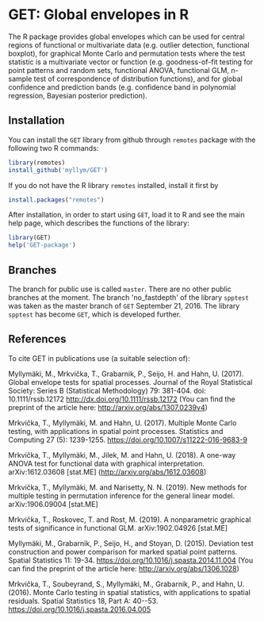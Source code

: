 # GET: Global envelopes in R

The R package provides global envelopes which can be used for central regions of functional or multivariate data (e.g. outlier detection, functional boxplot), for graphical Monte Carlo and permutation tests where the test statistic is a multivariate vector or function (e.g. goodness-of-fit testing for point patterns and random sets, functional ANOVA, functional GLM, n-sample test of correspondence of distribution functions), and for global confidence and prediction bands (e.g. confidence band in polynomial regression, Bayesian posterior prediction).

## Installation

You can install the `GET` library from github through `remotes` package with the following two R commands:

```R
library(remotes)
install_github('myllym/GET')
```
If you do not have the R library `remotes` installed, install it first by

```R
install.packages("remotes")
```

After installation, in order to start using `GET`, load it to R and see
the main help page, which describes the functions of the library:
```R
library(GET)
help('GET-package')
```

## Branches

The branch for public use is called `master`. There are no other public branches at the moment.
The branch 'no_fastdepth' of the library `spptest` was taken as the master branch of `GET` September 21, 2016.
The library `spptest` has become `GET`, which is developed further.

## References

To cite GET in publications use (a suitable selection of):

Myllymäki, M., Mrkvička, T., Grabarnik, P., Seijo, H. and Hahn, U. (2017).
Global envelope tests for spatial processes. Journal of the Royal Statistical Society:
Series B (Statistical Methodology) 79: 381-404. doi: 10.1111/rssb.12172 http://dx.doi.org/10.1111/rssb.12172
(You can find the preprint of the article here: http://arxiv.org/abs/1307.0239v4)

Mrkvička, T., Myllymäki, M. and Hahn, U. (2017).
Multiple Monte Carlo testing, with applications in spatial point processes.
Statistics and Computing 27 (5): 1239-1255. https://doi.org/10.1007/s11222-016-9683-9

Mrkvička, T., Myllymäki, M., Jilek, M. and Hahn, U. (2018).
A one-way ANOVA test for functional data with graphical interpretation.
arXiv:1612.03608 [stat.ME] (http://arxiv.org/abs/1612.03608)

Mrkvička, T., Myllymäki, M. and Narisetty, N. N. (2019).
New methods for multiple testing in permutation inference for the general linear model. arXiv:1906.09004 [stat.ME]

Mrkvička, T., Roskovec, T. and Rost, M. (2019).
A nonparametric graphical tests of significance in functional GLM. arXiv:1902.04926 [stat.ME]

Myllymäki, M., Grabarnik, P., Seijo, H., and Stoyan, D. (2015).
Deviation test construction and power comparison for marked spatial point
patterns. Spatial Statistics 11: 19-34. https://doi.org/10.1016/j.spasta.2014.11.004
(You can find the preprint of the article here: http://arxiv.org/abs/1306.1028)

Mrkvička, T., Soubeyrand, S., Myllymäki, M., Grabarnik, P., and Hahn, U. (2016).
Monte Carlo testing in spatial statistics, with applications to spatial residuals.
Spatial Statistics 18, Part A: 40--53. https://doi.org/10.1016/j.spasta.2016.04.005
